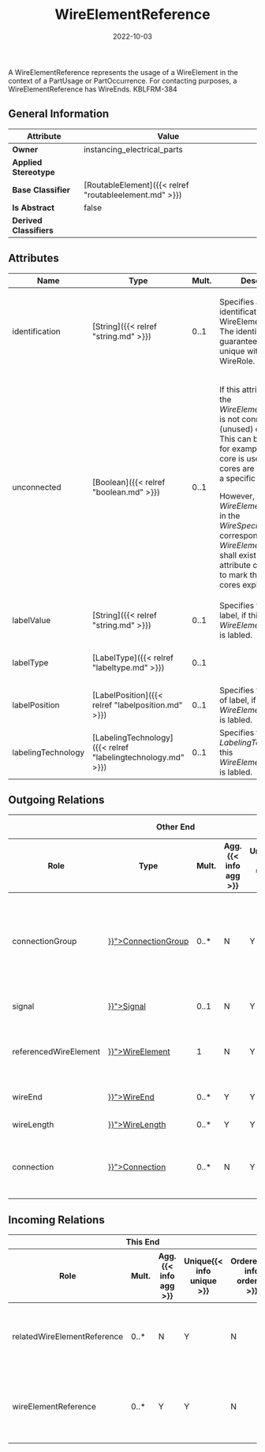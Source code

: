 ﻿---
title: WireElementReference
toc: false
type: specs
date: "2022-10-03"
draft: false
specification: VEC
version: 2.0.1
documentType: "Recommendation"
elementType: Class
classes:
  - WireElementReference
menu_name: vec-2.0.1
---
<p> A WireElementReference represents the usage of a WireElement in the context of a PartUsage or PartOccurrence. For contacting purposes, a WireElementReference has WireEnds. KBLFRM-384      </p>

## General Information

| Attribute               | Value |
|-------------------------|-------|
| **Owner**               | instancing_electrical_parts |
| **Applied Stereotype**  |   |
| **Base Classifier**     | [RoutableElement]({{< relref "routableelement.md" >}})<br/>  |
| **Is Abstract**         | false |
| **Derived Classifiers** |   |

## Attributes
|  Name  |  Type  |  Mult.  |  Description  |  Owning Classifier  |
|--------|--------|---------|---------------|--------------|
|identification| [String]({{< relref "string.md" >}}) | 0..1 | <p> Specifies a unique identification of the WireElementReference. The identification is guaranteed to be unique within the WireRole.      </p> | [WireElementReference]({{< relref "wireelementreference.md" >}}) |
|unconnected| [Boolean]({{< relref "boolean.md" >}}) | 0..1 | <p> If this attribute is <i>true</i>, the <i>WireElementReference</i> is not connected (unused) on purpose. This can be the case for example if a multi core is used, but not all cores are necessary in a specific situation.      </p>      <p> However, for all <i>WireElements</i> defined in the <i>WireSpecification</i> a corresponding <i>WireElementReference</i> shall exist. This attribute can be used to mark these unused cores explicitly.      </p> | [WireElementReference]({{< relref "wireelementreference.md" >}}) |
|labelValue| [String]({{< relref "string.md" >}}) | 0..1 | Specifies the value of label, if this <i>WireElementReference</i> is labled. | [WireElementReference]({{< relref "wireelementreference.md" >}}) |
|labelType| [LabelType]({{< relref "labeltype.md" >}}) | 0..1 |  | [WireElementReference]({{< relref "wireelementreference.md" >}}) |
|labelPosition| [LabelPosition]({{< relref "labelposition.md" >}}) | 0..1 | Specifies the position of label, if this <i>WireElementReference</i> is labled. | [WireElementReference]({{< relref "wireelementreference.md" >}}) |
|labelingTechnology| [LabelingTechnology]({{< relref "labelingtechnology.md" >}}) | 0..1 | Specifies the used <i>LabelingTechnology</i>, if this <i>WireElementReference</i> is labled. | [WireElementReference]({{< relref "wireelementreference.md" >}}) |

## Outgoing Relations
<table>
    <thead>
        <tr>
           <th colspan="6">Other End</th>
           <th colspan="1">This End</th>
           <th colspan="1">General</th>
        </tr>
        <tr>
           <th>Role</th>
           <th>Type</th>
           <th>Mult.</th>
           <th>Agg.{{< info agg >}}</th>
           <th>Unique{{< info unique >}}</th>
           <th>Ordered{{< info ordered >}}</th>
           <th>Mult.</th>
           <th>Description</th>
        </tr>
    <thead>
    <tbody>
    <tr>
        <td>connectionGroup</td>
        <td><a href="{{< relref "connectiongroup.md" >}}">ConnectionGroup</a></td>
        <td>0..*</td>
        <td>N</td>
        <td>Y</td>
        <td>N</td>
        <td></td>
        <td><p> References the <i>ConnectionGroup</i> that is realized by this <i>WireElementReference.</i> This applies normally to <i>WireElementReference </i>that have <i>subWireElements</i>.      </p></td>
    </tr>
    <tr>
        <td>signal</td>
        <td><a href="{{< relref "signal.md" >}}">Signal</a></td>
        <td>0..1</td>
        <td>N</td>
        <td>Y</td>
        <td>N</td>
        <td>0..*</td>
        <td>References the signal that is transmitted by the WireElementReference.</td>
    </tr>
    <tr>
        <td>referencedWireElement</td>
        <td><a href="{{< relref "wireelement.md" >}}">WireElement</a></td>
        <td>1</td>
        <td>N</td>
        <td>Y</td>
        <td>N</td>
        <td>0..*</td>
        <td><p> References the WireElement that is represented by the WireElementReference.      </p></td>
    </tr>
    <tr>
        <td>wireEnd</td>
        <td><a href="{{< relref "wireend.md" >}}">WireEnd</a></td>
        <td>0..*</td>
        <td>Y</td>
        <td>Y</td>
        <td>N</td>
        <td>1</td>
        <td>Specifies the ends of the WireElementReference for contacting purposes.</td>
    </tr>
    <tr>
        <td>wireLength</td>
        <td><a href="{{< relref "wirelength.md" >}}">WireLength</a></td>
        <td>0..*</td>
        <td>Y</td>
        <td>Y</td>
        <td>N</td>
        <td>1</td>
        <td>Specifies the different length of a wire.</td>
    </tr>
    <tr>
        <td>connection</td>
        <td><a href="{{< relref "connection.md" >}}">Connection</a></td>
        <td>0..*</td>
        <td>N</td>
        <td>Y</td>
        <td>N</td>
        <td>0..*</td>
        <td>References the Connection that is realized by the referenced WireElement (WireElementReference). KBLFRM-341</td>
    </tr>
    </tbody>
</table>

##  Incoming Relations
<table>
    <thead>
        <tr>
           <th colspan="5">This End</th>
           <th colspan="2">Other End</th>
           <th colspan="1">General</th>
        </tr>
        <tr>
           <th>Role</th>
           <th>Mult.</th>
           <th>Agg.{{< info agg >}}</th>
           <th>Unique{{< info unique >}}</th>
           <th>Ordered{{< info ordered >}}</th>
           <th>Type</th>
           <th>Mult.</th>
           <th>Description</th>
        </tr>
    <thead>
    <tbody>
    <tr>
        <td>relatedWireElementReference</td>
        <td>0..*</td>
        <td>N</td>
        <td>Y</td>
        <td>N</td>
        <td><a href="{{< relref "wiregrouping.md" >}}">WireGrouping</a></td>
        <td>0..*</td>
        <td><p> References the concrete wire elements (<i>WireElementReference</i>) that are grouped by the WireGrouping.      </p></td>
    </tr>
    <tr>
        <td>wireElementReference</td>
        <td>0..*</td>
        <td>Y</td>
        <td>Y</td>
        <td>N</td>
        <td><a href="{{< relref "wirerole.md" >}}">WireRole</a></td>
        <td>1</td>
        <td>Specifies the WireElementReferences used in the WireRole. For multi core wires more than one WireElementReference is needed.</td>
    </tr>
    </tbody>
</table>



